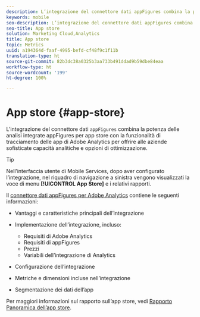 ```yaml
---
description: L’integrazione del connettore dati appFigures combina la potenza delle analisi integrate appFigures per app store con la funzionalità di tracciamento delle app di Adobe Analytics per offrire alle aziende sofisticate capacità analitiche e opzioni di ottimizzazione.
keywords: mobile
seo-description: L’integrazione del connettore dati appFigures combina la potenza delle analisi integrate appFigures per app store con la funzionalità di tracciamento delle app di Adobe Analytics per offrire alle aziende sofisticate capacità analitiche e opzioni di ottimizzazione.
seo-title: App store
solution: Marketing Cloud,Analytics
title: App store
topic: Metrics
uuid: a194364d-faaf-4995-befd-cf48f9c1f11b
translation-type: ht
source-git-commit: 82b3dc38a0325b3aa733b491ddad9b59dbe84eaa
workflow-type: ht
source-wordcount: '199'
ht-degree: 100%

---
```



# App store {#app-store}

L’integrazione del connettore dati `appFigures` combina la potenza delle analisi integrate appFigures per app store con la funzionalità di tracciamento delle app di Adobe Analytics per offrire alle aziende sofisticate capacità analitiche e opzioni di ottimizzazione.

>[!TIP]
>
>Nell’interfaccia utente di Mobile Services, dopo aver configurato l’integrazione, nel riquadro di navigazione a sinistra vengono visualizzati la voce di menu **[!UICONTROL App Store]** e i relativi rapporti.

Il [connettore dati appFigures per Adobe Analytics](https://docs.adobe.com/content/help/it-IT/analytics/import/dataconnectors/appfigures/appfigures-overview.html) contiene le seguenti informazioni:

* Vantaggi e caratteristiche principali dell’integrazione
* Implementazione dell’integrazione, incluso:

   * Requisiti di Adobe Analytics
   * Requisiti di appFigures
   * Prezzi
   * Variabili dell’integrazione di Analytics

* Configurazione dell’integrazione
* Metriche e dimensioni incluse nell’integrazione
* Segmentazione dei dati dell’app

Per maggiori informazioni sul rapporto sull’app store, vedi [Rapporto Panoramica dell’app store](/help/using/usage/c-app-store-store-performance.md).
